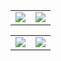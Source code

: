 <!-- Banner -->
<!-- Stats  -->
  <p>
  <table>
   <tbody>
    <tr>
     <td>
       <img src="https://github-readme-stats.vercel.app/api?username=shuklaritvik06&show_icons=true&theme=dracula">
     </td>
      <td>
       <img src="http://github-readme-streak-stats.herokuapp.com?user=shuklaritvik06&theme=dracula">
     </td>    
    </tr>
   </tbody>
 </table> 
</p>
  <p>
  <table>
   <tbody>
    <tr>
     <td>
       <img src="https://img.shields.io/badge/LinkedIn-0077B5?style=for-the-badge&logo=linkedin&logoColor=white"></a>
     </td> 
          <td>
       <a href="https://www.twitter.com/shuklaritvik06"><img src="https://img.shields.io/badge/Twitter-1DA1F2?style=for-the-badge&logo=twitter&logoColor=white"></a>
     </td> 
    </tr>
   </tbody>
 </table> 
</p>
